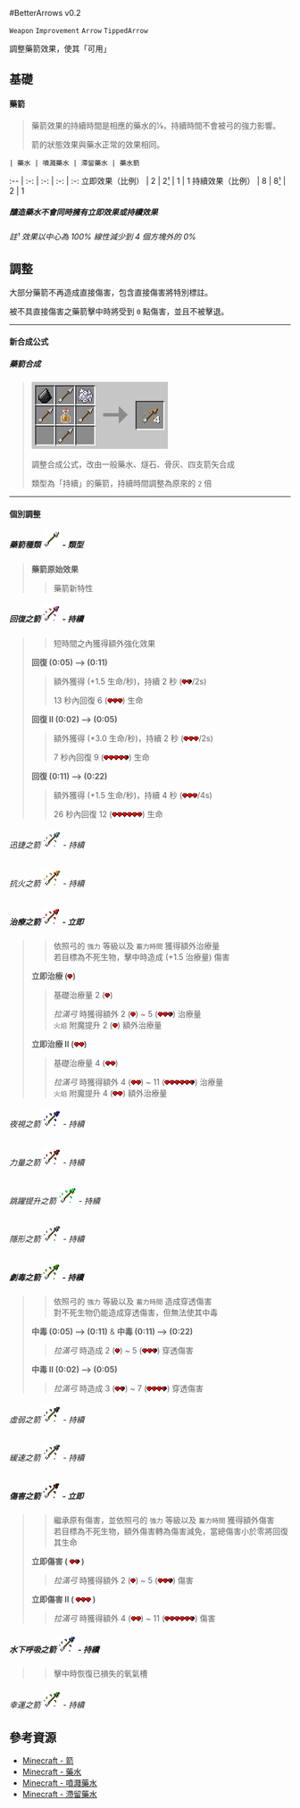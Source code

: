 #BetterArrows v0.2

`Weapon` `Improvement` `Arrow` `TippedArrow`

調整藥箭效果，使其「可用」

## 基礎

#### 藥箭
> 藥箭效果的持續時間是相應的藥水的1⁄8，持續時間不會被弓的強力影響。
>
> 箭的狀態效果與藥水正常的效果相同。


    | 藥水 | 噴濺藥水 | 滯留藥水 | 藥水箭
:-- | :-: | :-: | :-: | :-:
立即效果（比例） | 2 | 2[¹](#note1) | 1 | 1
持續效果（比例） | 8 | 8[¹](#note1) | 2 | 1

##### 釀造藥水不會同時擁有立即效果或持續效果
    
<a name="note1"></a>
###### 註¹ 效果以中心為 100% 線性減少到 4 個方塊外的 0%

## 調整

大部分藥箭不再造成直接傷害，包含直接傷害將特別標註。

被不具直接傷害之藥箭擊中時將受到 `0` 點傷害，並且不被擊退。

---
#### 新合成公式

##### 藥箭合成

> ![recipe-tipped-arrows]
>
> 調整合成公式，改由一般藥水、燧石、骨灰、四支箭矢合成
>
> 類型為「持續」的藥箭，持續時間調整為原來的 `2` 倍

---
#### 個別調整

##### 藥箭種類 ![arrow] - 類型
> 
> __藥箭原始效果__
> > 藥箭新特性

##### 回復之箭 ![arrow-regen] - 持續
> > 短時間之內獲得額外強化效果
>
> __回復 (0:05) --> (0:11)__
> > 額外獲得 (+1.5 生命/秒)，持續 2 秒 (![heart]![half_heart]/2s)
> >
> > 13 秒內回復 6 (![heart]![heart]![heart]) 生命
>
> __回復 II (0:02) --> (0:05)__
> > 額外獲得 (+3.0 生命/秒)，持續 2 秒 (![heart]![heart]![heart]/2s)
> >
> > 7 秒內回復 9 (![heart]![heart]![heart]![heart]![half_heart]) 生命
>
> __回復 (0:11) --> (0:22)__
> > 額外獲得 (+1.5 生命/秒)，持續 4 秒 (![heart]![heart]![heart]/4s)
> >
> > 26 秒內回復 12 (![heart]![heart]![heart]![heart]![heart]![heart]) 生命

###### 迅捷之箭 ![arrow-speed] - 持續
###### 抗火之箭 ![arrow-fire-resistance] - 持續
##### 治療之箭 ![arrow-instant-heal] - 立即
> > 依照弓的 `強力` 等級以及 `蓄力時間` 獲得額外治療量  
> > 若目標為不死生物，擊中時造成 (+1.5 治療量) 傷害
>
> __立即治療 (![heart])__
> > 基礎治療量 2 (![heart])
> >
> > _拉滿弓_ 時獲得額外 2 (![heart]) ~ 5 (![heart]![heart]![half_heart]) 治療量  
> > `火焰` 附魔提升 2 (![heart]) 額外治療量
>
> __立即治療 II (![heart]![heart])__
> > 基礎治療量 4 (![heart]![heart])
> >
> > _拉滿弓_ 時獲得額外 4 (![heart]![heart]) ~ 11 (![heart]![heart]![heart]![heart]![heart]![half_heart]) 治療量  
> > `火焰` 附魔提升 4 (![heart]![heart]) 額外治療量

###### 夜視之箭 ![arrow-night-vision] - 持續
###### 力量之箭 ![arrow-strength] - 持續
###### 跳躍提升之箭 ![arrow-jump] - 持續
###### 隱形之箭 ![arrow-invisibility] - 持續
##### 劇毒之箭 ![arrow-poison] - 持續
> > 依照弓的 `強力` 等級以及 `蓄力時間` 造成穿透傷害  
> > 對不死生物仍能造成穿透傷害，但無法使其中毒
>
> __中毒 (0:05) --> (0:11)__ & __中毒 (0:11) --> (0:22)__
> > _拉滿弓_ 時造成 2 (![heart]) ~ 5 (![heart]![heart]![half_heart]) 穿透傷害
>
> __中毒 II (0:02) --> (0:05)__
> > _拉滿弓_ 時造成 3 (![heart]![half_heart]) ~ 7 (![heart]![heart]![heart]![half_heart]) 穿透傷害

###### 虛弱之箭 ![arrow-weakness] - 持續
###### 緩速之箭 ![arrow-slowness] - 持續
##### 傷害之箭 ![arrow-instant-damage] - 立即
> > 繼承原有傷害，並依照弓的 `強力` 等級以及 `蓄力時間` 獲得額外傷害  
> > 若目標為不死生物，額外傷害轉為傷害減免，當總傷害小於零將回復其生命
>
> __立即傷害 ( ![heart]![half_heart] )__
> > _拉滿弓_ 時獲得額外 2 (![heart]) ~ 5 (![heart]![heart]![half_heart]) 傷害
>
> __立即傷害 II ( ![heart]![heart]![heart] )__
> > _拉滿弓_ 時獲得額外 4 (![heart]![heart]) ~ 11 (![heart]![heart]![heart]![heart]![heart]![half_heart]) 傷害

##### 水下呼吸之箭 ![arrow-water-breathing] - 持續
> > 擊中時恢復已損失的氧氣槽

###### 幸運之箭 ![arrow-luck] - 持續

## 參考資源
- [Minecraft - 箭](http://minecraft-zh.gamepedia.com/%E7%AE%AD)
- [Minecraft - 藥水](http://minecraft-zh.gamepedia.com/%E8%8D%AF%E6%B0%B4)
- [Minecraft - 噴濺藥水](http://minecraft-zh.gamepedia.com/%E5%96%B7%E6%BA%85%E8%8D%AF%E6%B0%B4)
- [Minecraft - 滯留藥水](http://minecraft-zh.gamepedia.com/%E6%BB%9E%E7%95%99%E8%8D%AF%E6%B0%B4)

[recipe-tipped-arrows]: recipes/better-arrows/tipped-arrows.gif "new TippedArrow recipe"

[heart]: status/heart.png "Heart"
[half_heart]: status/half-heart.png "Half heart"

[arrow]: items/arrows/arrow.png "arrow"
[arrow-regen]: items/arrows/arrow-regen.png "arrow-regen"
[arrow-speed]: items/arrows/arrow-speed.png "arrow-speed"
[arrow-fire-resistance]: items/arrows/arrow-fire-resistance.png "arrow-fire-resistance"
[arrow-instant-heal]: items/arrows/arrow-instant-heal.png "arrow-instant-heal"
[arrow-night-vision]: items/arrows/arrow-night-vision.png "arrow-night-vision"
[arrow-strength]: items/arrows/arrow-strength.png "arrow-strength"
[arrow-jump]: items/arrows/arrow-jump.png "arrow-jump"
[arrow-invisibility]: items/arrows/arrow-invisibility.png "arrow-invisibility"
[arrow-poison]: items/arrows/arrow-poison.png "arrow-poison"
[arrow-weakness]: items/arrows/arrow-weakness.png "arrow-weakness"
[arrow-slowness]: items/arrows/arrow-slowness.png "arrow-slowness"
[arrow-instant-damage]: items/arrows/arrow-instant-damage.png "arrow-instant-damage"
[arrow-water-breathing]: items/arrows/arrow-water-breathing.png "arrow-water-breathing"
[arrow-luck]: items/arrows/arrow-luck.png "arrow-luck"

